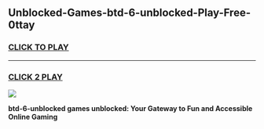 
## Unblocked-Games-btd-6-unblocked-Play-Free-0ttay
<h3>
<a href="https://premium76.site?title=btd-6-unblocked&ref=21A">CLICK TO PLAY</a></h3>
<hr>

<h3>
<a href="https://premium76.site?title=btd-6-unblocked&ref=21A">CLICK 2 PLAY</a>
  
</h3>

<a href="https://premium76.site?title=btd-6-unblocked&ref=21A"><img src="https://clearcache.store/games.png"></a>


**btd-6-unblocked games unblocked: Your Gateway to Fun and Accessible Online Gaming**
